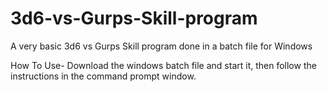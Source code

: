 # 3d6-vs-Gurps-Skill-program
A very basic 3d6 vs Gurps Skill program done in a batch file for Windows

How To Use-
Download the windows batch file and start it, then follow the instructions in the command prompt window.

